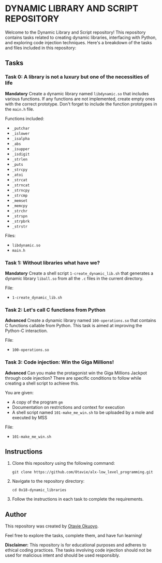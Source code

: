 # DYNAMIC LIBRARY AND SCRIPT REPOSITORY

Welcome to the Dynamic Library and Script repository! This repository contains tasks related to creating dynamic libraries, interfacing with Python, and exploring code injection techniques. Here's a breakdown of the tasks and files included in this repository:

## Tasks

### Task 0: A library is not a luxury but one of the necessities of life
**Mandatory**
Create a dynamic library named `libdynamic.so` that includes various functions. If any functions are not implemented, create empty ones with the correct prototype. Don't forget to include the function prototypes in the `main.h` file.

Functions included:
- `_putchar`
- `_islower`
- `_isalpha`
- `_abs`
- `_isupper`
- `_isdigit`
- `_strlen`
- `_puts`
- `_strcpy`
- `_atoi`
- `_strcat`
- `_strncat`
- `_strncpy`
- `_strcmp`
- `_memset`
- `_memcpy`
- `_strchr`
- `_strspn`
- `_strpbrk`
- `_strstr`

Files:
- `libdynamic.so`
- `main.h`

### Task 1: Without libraries what have we?
**Mandatory**
Create a shell script `1-create_dynamic_lib.sh` that generates a dynamic library `liball.so` from all the `.c` files in the current directory.

File:
- `1-create_dynamic_lib.sh`

### Task 2: Let's call C functions from Python
**Advanced**
Create a dynamic library named `100-operations.so` that contains C functions callable from Python. This task is aimed at improving the Python-C interaction.

File:
- `100-operations.so`

### Task 3: Code injection: Win the Giga Millions!
**Advanced**
Can you make the protagonist win the Giga Millions Jackpot through code injection? There are specific conditions to follow while creating a shell script to achieve this.

You are given:
- A copy of the program `gm`
- Documentation on restrictions and context for execution
- A shell script named `101-make_me_win.sh` to be uploaded by a mole and executed by MSS

File:
- `101-make_me_win.sh`

## Instructions

1. Clone this repository using the following command:
   ```
   git clone https://github.com/Otavie/alx-low_level_programming.git
   ```

2. Navigate to the repository directory:
   ```
   cd 0x18-dynamic_libraries
   ```

3. Follow the instructions in each task to complete the requirements.

## Author

This repository was created by [Otavie Okuoyo](https://github.com/Otavie).

Feel free to explore the tasks, complete them, and have fun learning!

**Disclaimer:** This repository is for educational purposes and adheres to ethical coding practices. The tasks involving code injection should not be used for malicious intent and should be used responsibly.
